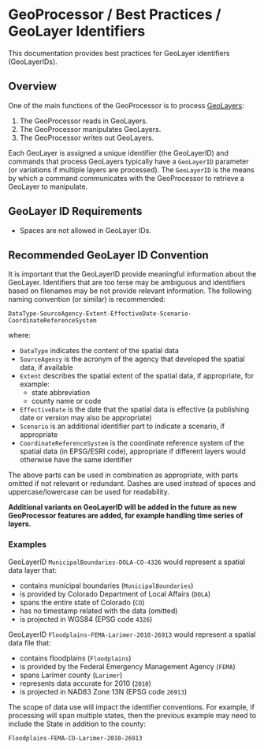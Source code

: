 # GeoProcessor / Best Practices / GeoLayer Identifiers #

This documentation provides best practices for GeoLayer identifiers (GeoLayerIDs).

## Overview ##

One of the main functions of the GeoProcessor is to process [GeoLayers](../introduction/introduction.md#geolayer):

1. The GeoProcessor reads in GeoLayers.
2. The GeoProcessor manipulates GeoLayers. 
3. The GeoProcessor writes out GeoLayers. 

Each GeoLayer is assigned a unique identifier (the GeoLayerID) and commands that process GeoLayers
typically have a `GeoLayerID` parameter (or variations if multiple layers are processed).
The `GeoLayerID` is the means by which a command communicates with the GeoProcessor to retrieve a GeoLayer to manipulate.

## GeoLayer ID Requirements ##

* Spaces are not allowed in GeoLayer IDs.

## Recommended GeoLayer ID Convention ##

It is important that the GeoLayerID provide meaningful information about the GeoLayer.
Identifiers that are too terse may be ambiguous and identifiers based on filenames may
be not provide relevant information.
The following naming convention (or similar) is recommended:

```
DataType-SourceAgency-Extent-EffectiveDate-Scenario-CoordinateReferenceSystem
```

where: 

* `DataType` indicates the content of the spatial data
* `SourceAgency` is the acronym of the agency that developed the spatial data, if available
* `Extent` describes the spatial extent of the spatial data, if appropriate, for example:
    + state abbreviation
    + county name or code
* `EffectiveDate` is the date that the spatial data is effective (a publishing date or version may also be appropriate)
* `Scenario` is an additional identifier part to indicate a scenario, if appropriate
* `CoordinateReferenceSystem` is the coordinate reference system of the spatial data (in EPSG/ESRI code),
  appropriate if different layers would otherwise have the same identifier

The above parts can be used in combination as appropriate, with parts omitted if not relevant or redundant.
Dashes are used instead of spaces and uppercase/lowercase can be used for readability.

**Additional variants on GeoLayerID will be added in the future as new GeoProcessor features are added,
for example handling time series of layers.**

### Examples ###

GeoLayerID `MunicipalBoundaries-DOLA-CO-4326` would represent a spatial data layer that:

* contains municipal boundaries (`MunicipalBoundaries`)
* is provided by Colorado Department of Local Affairs (`DOLA`)
* spans the entire state of Colorado (`CO`)
* has no timestamp related with the data (omitted)
* is projected in WGS84 (EPSG code `4326`)

GeoLayerID `Floodplains-FEMA-Larimer-2010-26913` would represent a spatial data file that: 

* contains floodplains (`Floodplains`)
* is provided by the Federal Emergency Management Agency (`FEMA`)
* spans Larimer county (`Larimer`)
* represents data accurate for 2010 (`2010`)
* is projected in NAD83 Zone 13N (EPSG code `26913`)

The scope of data use will impact the identifier conventions.
For example, if processing will span multiple states, then the previous example may need to include the State
in addition to the county:

```text
Floodplains-FEMA-CO-Larimer-2010-26913
```
